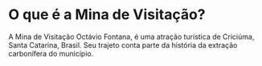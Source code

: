 # O que é a Mina de Visitação? 
A Mina de Visitação Octávio Fontana, é uma atração turística de Criciúma, Santa Catarina, Brasil. Seu trajeto conta parte da história da extração carbonífera do município.
